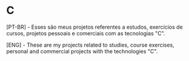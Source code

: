 # C
[PT-BR] - Esses são meus projetos referentes a estudos, exercícios de cursos, projetos pessoais e comerciais com as tecnologias "C".  

[ENG] - These are my projects related to studies, course exercises, personal and commercial projects with the technologies "C".
